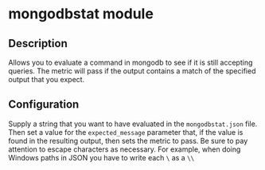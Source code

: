 # mongodbstat module

## Description

Allows you to evaluate a command in mongodb to see if it is still accepting queries.
The metric will pass if the output contains a match of the specified output that
you expect.

## Configuration

Supply a string that you want to have evaluated in the `mongodbstat.json` file. Then
set a value for the `expected_message` parameter that, if the value is found in the
resulting output, then sets the metric to pass. Be sure to pay attention to escape
characters as necessary. For example, when doing Windows paths in JSON you have to write each `\` as a `\\`
